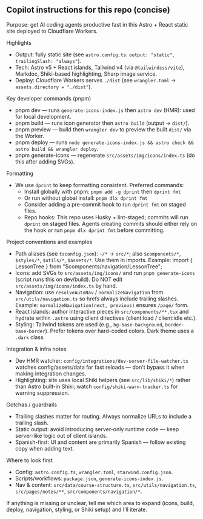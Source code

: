## Copilot instructions for this repo (concise)

Purpose: get AI coding agents productive fast in this Astro + React static site deployed to Cloudflare Workers.

Highlights
- Output: fully static site (see `astro.config.ts`: `output: "static"`, `trailingSlash: "always"`).
- Tech: Astro v5 + React islands, Tailwind v4 (via `@tailwindcss/vite`), Markdoc, Shiki-based highlighting, Sharp image service.
- Deploy: Cloudflare Workers serves `./dist` (see `wrangler.toml` -> `assets.directory = "./dist"`).

Key developer commands (pnpm)
- pnpm dev — runs `generate-icons-index.js` then `astro dev` (HMR): used for local development.
- pnpm build — runs icon generator then `astro build` (output -> `dist/`).
- pnpm preview — build then `wrangler dev` to preview the built `dist/` via the Worker.
- pnpm deploy — runs `node generate-icons-index.js && astro check && astro build && wrangler deploy`.
- pnpm generate-icons — regenerate `src/assets/img/icons/index.ts` (do this after adding SVGs).

Formatting
- We use `dprint` to keep formatting consistent. Preferred commands:
  - Install globally with pnpm: `pnpm add -g dprint` then `dprint fmt`
  - Or run without global install: `pnpm dlx dprint fmt`
  - Consider adding a pre-commit hook to run `dprint fmt` on staged files.
  - Repo hooks: This repo uses Husky + lint-staged; commits will run `dprint` on staged files. Agents creating commits should either rely on the hook or run `pnpm dlx dprint fmt` before committing.

Project conventions and examples
- Path aliases (see `tsconfig.json`): `~/*` → `src/*`; also `$components/*`, `$styles/*`, `$utils/*`, `$assets/*`. Use them in imports.
  Example: import { LessonTree } from "$components/navigation/LessonTree";
- Icons: add SVGs to `src/assets/img/icons/` and run `pnpm generate-icons` (script runs this on dev/build). Do NOT edit `src/assets/img/icons/index.ts` by hand.
- Navigation: use `resolveAutoNav` / `normalizeNavigation` from `src/utils/navigation.ts` so hrefs always include trailing slashes.
  Example: `normalizeNavigation(next, previous)` ensures `/page/` form.
- React islands: author interactive pieces in `src/components/**.tsx` and hydrate within `.astro` using client directives (client:load / client:idle etc.).
- Styling: Tailwind tokens are used (e.g., `bg-base-background`, `border-base-border`). Prefer tokens over hard-coded colors. Dark theme uses a `.dark` class.

Integration & infra notes
- Dev HMR watcher: `config/integrations/dev-server-file-watcher.ts` watches config/assets/data for fast reloads — don't bypass it when making integration changes.
- Highlighting: site uses local Shiki helpers (see `src/lib/shiki/*`) rather than Astro built-in Shiki; watch `config/shiki-warn-tracker.ts` for warning suppression.

Gotchas / guardrails
- Trailing slashes matter for routing. Always normalize URLs to include a trailing slash.
- Static output: avoid introducing server-only runtime code — keep server-like logic out of client islands.
- Spanish-first: UI and content are primarily Spanish — follow existing copy when adding text.

Where to look first
- Config: `astro.config.ts`, `wrangler.toml`, `starwind.config.json`.
- Scripts/workflows: `package.json`, `generate-icons-index.js`.
- Nav & content: `src/data/course-structure.ts`, `src/utils/navigation.ts`, `src/pages/notes/**`, `src/components/navigation/*`.

If anything is missing or unclear, tell me which area to expand (icons, build, deploy, navigation, styling, or Shiki setup) and I’ll iterate.
